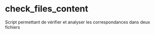 # check_files_content
Script permettant de vérifier et analyser les correspondances dans deux fichiers
